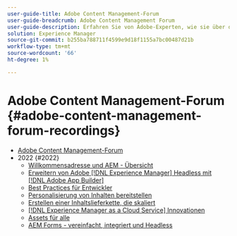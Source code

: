 ```yaml
---
user-guide-title: Adobe Content Management-Forum
user-guide-breadcrumb: Adobe Content Management Forum
user-guide-description: Erfahren Sie von Adobe-Experten, wie sie über den aktuellen und künftigen Stand der Content-Management-Strategie, Lieferziele, Herausforderungen und technische Anforderungen diskutieren.
solution: Experience Manager
source-git-commit: b255ba788711f4599e9d18f1155a7bc00487d21b
workflow-type: tm+mt
source-wordcount: '66'
ht-degree: 1%

---
```



# Adobe Content Management-Forum {#adobe-content-management-forum-recordings}

+ [Adobe Content Management-Forum](overview.md)
+ 2022 {#2022}
   + [Willkommensadresse und AEM - Übersicht](2022/welcome.md)
   + [Erweitern von Adobe [!DNL Experience Manager] Headless mit [!DNL Adobe App Builder]](2022/headless.md)
   + [Best Practices für Entwickler](2022/developer-best-practices.md)
   + [Personalisierung von Inhalten bereitstellen](2022/personalization.md)
   + [Erstellen einer Inhaltslieferkette, die skaliert](2022/supply-chain.md)
   + [[!DNL Experience Manager as a Cloud Service] Innovationen](2022/innovations.md)
   + [Assets für alle](2022/assets-for-all.md)
   + [AEM Forms - vereinfacht, integriert und Headless](2022/forms-headless.md)
